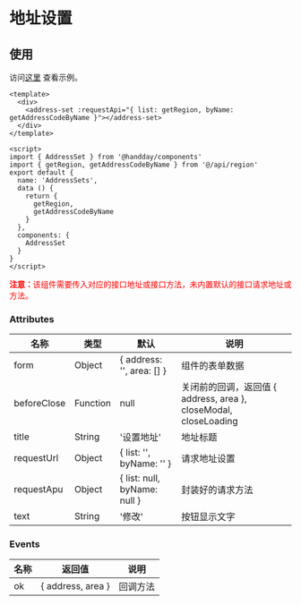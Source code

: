 # 地址设置

## 使用
访问<a href="/address" target="_blank">这里</a> 查看示例。

```vue
<template>
  <div>
    <address-set :requestApi="{ list: getRegion, byName: getAddressCodeByName }"></address-set>
  </div>
</template>

<script>
import { AddressSet } from '@handday/components'
import { getRegion, getAddressCodeByName } from '@/api/region'
export default {
  name: 'AddressSets',
  data () {
    return {
      getRegion,
      getAddressCodeByName
    }
  },
  components: {
    AddressSet
  }
}
</script>

```

<font color="red"><b>注意：</b>该组件需要传入对应的接口地址或接口方法，未内置默认的接口请求地址或方法。</font>

### Attributes
| 名称 | 类型 | 默认 | 说明 |
| --- | --- | --- | --- |
| form | Object | { address: '', area: [] } | 组件的表单数据 |
| beforeClose | Function | null | 关闭前的回调，返回值 { address, area }, closeModal, closeLoading |
| title | String | '设置地址' | 地址标题 |
| requestUrl | Object | { list: '', byName: '' } | 请求地址设置 |
| requestApu | Object | { list: null, byName: null } | 封装好的请求方法 |
| text | String | '修改' | 按钮显示文字 |

### Events
| 名称 | 返回值 | 说明 |
| --- | --- | --- |
| ok | { address<String>, area<Array> } | 回调方法 |
